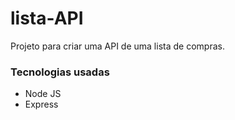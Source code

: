 # lista-API

Projeto para criar uma API de uma lista de compras.

### Tecnologias usadas

* Node JS
* Express